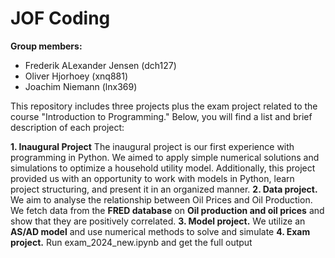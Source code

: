 # JOF Coding

**Group members:**
- Frederik ALexander Jensen (dch127)
- Oliver Hjorhoey (xnq881)
- Joachim Niemann (lnx369)

This repository includes three projects plus the exam project related to the course "Introduction to Programming." Below, you will find a list and brief description of each project:

**1. Inaugural Project** The inaugural project is our first experience with programming in Python. We aimed to apply simple numerical solutions and simulations to optimize a household utility model. Additionally, this project provided us with an opportunity to work with models in Python, learn project structuring, and present it in an organized manner.
**2. Data project.** We aim to analyse the relationship between Oil Prices and Oil Production. We fetch data from the **FRED database** on **Oil production and oil prices** and show that they are positively correlated. 
**3. Model project.** We utilize an **AS/AD model** and use numerical methods to solve and simulate
**4. Exam project.** Run exam_2024_new.ipynb and get the full output
